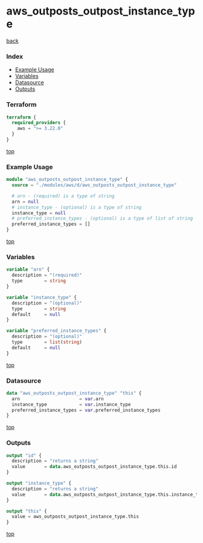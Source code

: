 # aws_outposts_outpost_instance_type

[back](../aws.md)

### Index

- [Example Usage](#example-usage)
- [Variables](#variables)
- [Datasource](#datasource)
- [Outputs](#outputs)

### Terraform

```terraform
terraform {
  required_providers {
    aws = ">= 3.22.0"
  }
}
```

[top](#index)

### Example Usage

```terraform
module "aws_outposts_outpost_instance_type" {
  source = "./modules/aws/d/aws_outposts_outpost_instance_type"

  # arn - (required) is a type of string
  arn = null
  # instance_type - (optional) is a type of string
  instance_type = null
  # preferred_instance_types - (optional) is a type of list of string
  preferred_instance_types = []
}
```

[top](#index)

### Variables

```terraform
variable "arn" {
  description = "(required)"
  type        = string
}

variable "instance_type" {
  description = "(optional)"
  type        = string
  default     = null
}

variable "preferred_instance_types" {
  description = "(optional)"
  type        = list(string)
  default     = null
}
```

[top](#index)

### Datasource

```terraform
data "aws_outposts_outpost_instance_type" "this" {
  arn                      = var.arn
  instance_type            = var.instance_type
  preferred_instance_types = var.preferred_instance_types
}
```

[top](#index)

### Outputs

```terraform
output "id" {
  description = "returns a string"
  value       = data.aws_outposts_outpost_instance_type.this.id
}

output "instance_type" {
  description = "returns a string"
  value       = data.aws_outposts_outpost_instance_type.this.instance_type
}

output "this" {
  value = aws_outposts_outpost_instance_type.this
}
```

[top](#index)